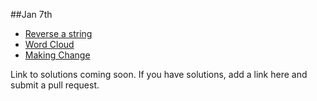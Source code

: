 ##Jan 7th

- [Reverse a string](https://www.interviewcake.com/question/reverse-string-in-place)
- [Word Cloud](https://www.interviewcake.com/question/word-cloud)
- [Making Change](https://www.interviewcake.com/question/coin)

Link to solutions coming soon. If you have solutions, add a link here and submit a pull request.
